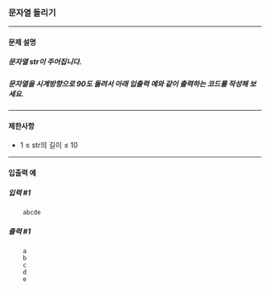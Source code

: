 ### 문자열 돌리기

***

#### 문제 설명
##### 문자열 str이 주어집니다.
##### 문자열을 시계방향으로 90도 돌려서 아래 입출력 예와 같이 출력하는 코드를 작성해 보세요.

***

#### 제한사항
* 1 ≤ str의 길이 ≤ 10

***

#### 입출력 예
##### 입력 #1
```
    abcde
```

##### 출력 #1
```
    a
    b
    c
    d
    e
```